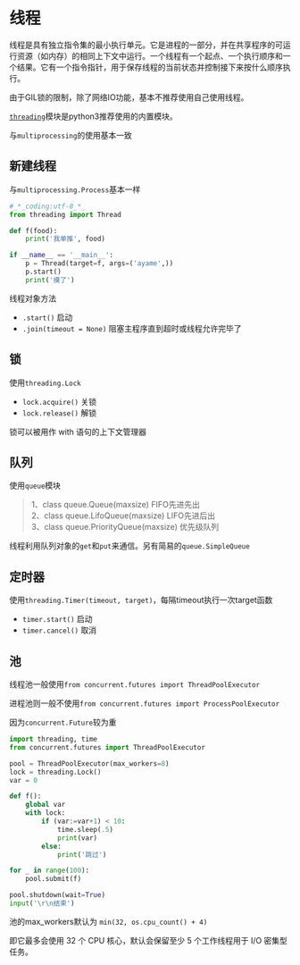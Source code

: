# 线程

线程是具有独立指令集的最小执行单元。它是进程的一部分，并在共享程序的可运行资源（如内存）的相同上下文中运行。一个线程有一个起点、一个执行顺序和一个结果。它有一个指令指针，用于保存线程的当前状态并控制接下来按什么顺序执行。

由于GIL锁的限制，除了网络IO功能，基本不推荐使用自己使用线程。

[`threading`](https://docs.python.org/zh-cn/3/library/threading.html)模块是python3推荐使用的内置模块。

与`multiprocessing`的使用基本一致

## 新建线程

与`multiprocessing.Process`基本一样

```python
#_*_coding:utf-8_*_
from threading import Thread

def f(food):
    print('我单推', food)

if __name__ == '__main__':
    p = Thread(target=f, args=('ayame',))
    p.start()
    print('摸了')
```

线程对象方法

- `.start()`    启动
- `.join(timeout = None)`    阻塞主程序直到超时或线程允许完毕了

## 锁

使用`threading.Lock`

- `lock.acquire()` 关锁
- `lock.release()` 解锁

锁可以被用作 with 语句的上下文管理器

## 队列

使用`queue`模块

> 1、class queue.Queue(maxsize) FIFO先进先出   
> 2、class queue.LifoQueue(maxsize) LIFO先进后出  
> 3、class queue.PriorityQueue(maxsize) 优先级队列 

线程利用队列对象的`get`和`put`来通信。另有简易的`queue.SimpleQueue`

## 定时器

使用`threading.Timer(timeout, target)`，每隔timeout执行一次target函数

- `timer.start()` 启动
- `timer.cancel()` 取消

## 池

线程池一般使用`from concurrent.futures import ThreadPoolExecutor`

进程池则一般不使用`from concurrent.futures import ProcessPoolExecutor`

因为`concurrent.Future`较为重

```python
import threading, time
from concurrent.futures import ThreadPoolExecutor

pool = ThreadPoolExecutor(max_workers=8)
lock = threading.Lock()
var = 0

def f():
    global var
    with lock:
        if (var:=var+1) < 10:
            time.sleep(.5)
            print(var)
        else:
            print('跳过')

for _ in range(100):
    pool.submit(f) 

pool.shutdown(wait=True)
input('\r\n结束')
```

池的max_workers默认为 `min(32, os.cpu_count() + 4)`

即它最多会使用 32 个 CPU 核心，默认会保留至少 5 个工作线程用于 I/O 密集型任务。
